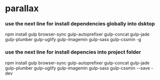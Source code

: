 # parallax

### use the next line for install dependencies globally into dsktop
npm install gulp browser-sync gulp-autoprefixer gulp-concat gulp-jade gulp-plumber gulp-uglify gulp-imagemin gulp-sass gulp-cssmin -g


### use the next line for install depencies into project folder
npm install gulp browser-sync gulp-autoprefixer gulp-concat gulp-jade gulp-plumber gulp-uglify gulp-imagemin gulp-sass gulp-cssmin --save -dev
